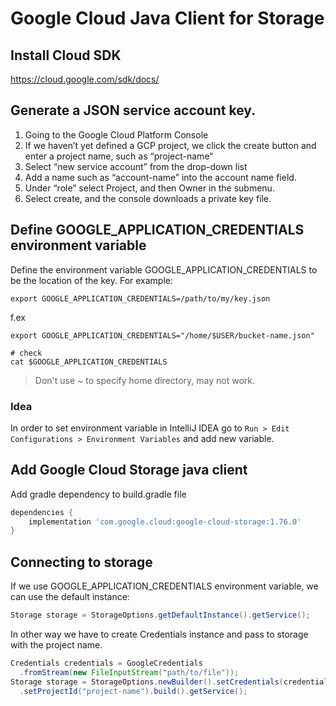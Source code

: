 # Google Cloud Java Client for Storage


## Install Cloud SDK

https://cloud.google.com/sdk/docs/

## Generate a JSON service account key.

1. Going to the Google Cloud Platform Console
2. If we haven’t yet defined a GCP project, we click the create button and enter a project name, such as “project-name“
3. Select “new service account” from the drop-down list
4. Add a name such as “account-name” into the account name field.
5. Under “role” select Project, and then Owner in the submenu.
6. Select create, and the console downloads a private key file.

## Define GOOGLE_APPLICATION_CREDENTIALS environment variable

Define the environment variable GOOGLE_APPLICATION_CREDENTIALS to be the location of the key. For example:

```console
export GOOGLE_APPLICATION_CREDENTIALS=/path/to/my/key.json
```

f.ex

```console
export GOOGLE_APPLICATION_CREDENTIALS="/home/$USER/bucket-name.json"

# check
cat $GOOGLE_APPLICATION_CREDENTIALS
```

> Don't use ~ to specify home directory, may not work.

### Idea

In order to set environment variable in IntelliJ IDEA go to `Run > Edit Configurations > Environment Variables` and add new variable.

## Add Google Cloud Storage java client

Add gradle dependency to build.gradle file

```gradle
dependencies {
	implementation 'com.google.cloud:google-cloud-storage:1.76.0'
}
```

## Connecting to storage

If we use GOOGLE_APPLICATION_CREDENTIALS environment variable, we can use the default instance:

```java
Storage storage = StorageOptions.getDefaultInstance().getService();
```

In other way we have to create Credentials instance and pass to storage with the project name.

```java
Credentials credentials = GoogleCredentials
  .fromStream(new FileInputStream("path/to/file"));
Storage storage = StorageOptions.newBuilder().setCredentials(credentials)
  .setProjectId("project-name").build().getService();
```

